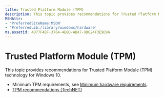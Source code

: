 ```yaml
---
title: Trusted Platform Module (TPM)
description: This topic provides recommendations for Trusted Platform Module (TPM) technology for Windows 10.
MSHAttr:
- 'PreferredSiteName:MSDN'
- 'PreferredLib:/library/windows/hardware'
ms.assetid: 4D77F4BF-3764-4E8D-ABA7-0DC24F3E9D9A
---
```


# Trusted Platform Module (TPM)


This topic provides recommendations for Trusted Platform Module (TPM) technology for Windows 10.

-   Minimum TPM requirements, see [Minimum hardware requirements](../minimum/minimum-hardware-requirements-overview.md).
-   [TPM recommendations (TechNET)](http://go.microsoft.com/fwlink/?LinkId=691632)

 

 






